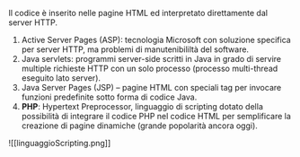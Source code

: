 Il codice è inserito nelle pagine HTML ed interpretato direttamente dal server HTTP.
1. Active Server Pages (ASP): tecnologia Microsoft con soluzione specifica per server HTTP, ma problemi di manutenibililtà del software.
2.  Java servlets: programmi server-side scritti in Java in grado di servire multiple richieste HTTP con un solo processo (processo multi-thread eseguito lato server).
3. Java Server Pages (JSP) – pagine HTML con speciali tag per invocare funzioni predefinite sotto forma di codice Java.
4.  **PHP**: Hypertext Preprocessor, linguaggio di scripting dotato della possibilità di integrare il codice PHP nel codice HTML per semplificare la creazione di pagine dinamiche (grande popolarità ancora oggi).

![[linguaggioScripting.png]]
